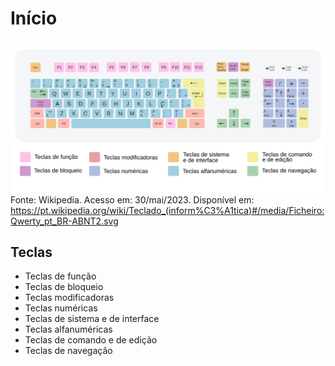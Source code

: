 # Início

![Teclado pt-BR ABNT2](imagens/Qwerty_pt_BR-ABNT2.svg)
Fonte: Wikipedia. Acesso em: 30/mai/2023. Disponível em: <https://pt.wikipedia.org/wiki/Teclado_(inform%C3%A1tica)#/media/Ficheiro:Qwerty_pt_BR-ABNT2.svg>

## Teclas

- Teclas de função
- Teclas de bloqueio
- Teclas modificadoras
- Teclas numéricas
- Teclas de sistema e de interface
- Teclas alfanuméricas
- Teclas de comando e de edição
- Teclas de navegação

```{figure}

```